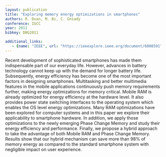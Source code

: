 ```yaml
---
layout: publication
title: "Exploring memory energy optimizations in smartphones"
authors: R. Duan, M. Bi, C. Gniady
conference: IGCC
year: 2011
bibkey: DBG2011

additional_links:
   - {name: "IEEE", url: "https://ieeexplore.ieee.org/document/6008591"}
---
```

Recent development of sophisticated smartphones has made them indispensable part of our everyday life. However, advances in battery technology cannot keep up with the demand for longer battery life. Subsequently, energy efficiency has become one of the most important factors in designing smartphones. Multitasking and better multimedia features in the mobile applications continuously push memory requirements further, making energy optimizations for memory critical. Mobile RAM is already optimized for energy efficiency at the hardware level. It also provides power state switching interfaces to the operating system which enables the OS level energy optimizations. Many RAM optimizations have been explored for computer systems and in this paper we explore their applicability to smartphone hardware. In addition, we apply those optimizations to the newly emerging Phase Change Memory and study their energy efficiency and performance. Finally, we propose a hybrid approach to take the advantage of both Mobile RAM and Phase Change Memory. Results show that our hybrid mechanism can save more than 98% of memory energy as compared to the standard smartphone system with negligible impact on user experience.

